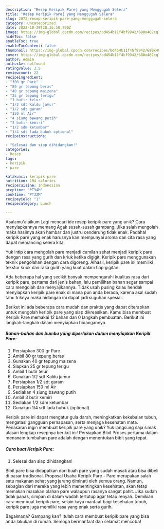```yaml
---
description: "Resep Keripik Pare{ yang Menggugah Selera"
title: "Resep Keripik Pare{ yang Menggugah Selera"
slug: 2072-resep-keripik-pare-yang-menggugah-selera
category: Uncategorized
date: 2022-10-29T20:36:58.790Z
image: https://img-global.cpcdn.com/recipes/bd454b11f4bf9942/680x482cq70/keripik-pare-foto-resep-utama.jpg
hideToc: false
enableToc: true
enableTocContent: false
thumbnail: https://img-global.cpcdn.com/recipes/bd454b11f4bf9942/680x482cq70/keripik-pare-foto-resep-utama.jpg
cover: https://img-global.cpcdn.com/recipes/bd454b11f4bf9942/680x482cq70/keripik-pare-foto-resep-utama.jpg
author: Admin
authorAv: notfound
ratingvalue: 3.5
reviewcount: 22
recipeingredient:
- "300 gr Pare"
- "80 gr tepung beras"
- "40 gr tepung maizena"
- "25 gr tepung terigu"
- "1 butir telur"
- "1/2 sdt Kaldu jamur"
- "1/2 sdt garam"
- "150 ml Air"
- "4 siung bawang putih"
- "3 butir kemiri"
- "1/2 sdm ketumbar"
- "1/4 sdt lada bubuk optional"
recipeinstructions:

- "Selesai dan siap dihidangkan!"
categories:
- Resep
tags:
- keripik
- pare

katakunci: keripik pare 
nutrition: 194 calories
recipecuisine: Indonesian
preptime: "PT34M"
cooktime: "PT32M"
recipeyield: "1"
recipecategory: Lunch

---
```



Asalamu'alaikum Lagi mencari ide resep keripik pare yang unik? Cara menyiapkannya memang Agak susah-susah gampang. Jika salah mengolah maka hasilnya akan hambar dan justru cenderung tidak enak. Padahal keripik pare yang enak harusnya kan mempunyai aroma dan cita rasa yang dapat memancing selera kita.


Yuk intip cara mengolah pare menjadi camilan sehat menjadi keripik pare dengan rasa yang gurih dan kriuk ketika digigit. Keripik pare menggunakan teknik pengolahan dengan cara digoreng. Alhasil, keripik pare ini memiliki tekstur kriuk dan rasa gurih yang kuat dalam tiap gigitan.

Ada beberapa hal yang sedikit banyak mempengaruhi kualitas rasa dari keripik pare, pertama dari jenis bahan, lalu pemilihan bahan segar sampai cara mengolah dan menyajikannya. Tidak usah pusing kalau hendak menyiapkan keripik pare enak di mana pun anda berada, karena asal sudah tahu triknya maka hidangan ini dapat jadi suguhan spesial.


Berikut ini ada beberapa cara mudah dan praktis yang dapat diterapkan untuk mengolah keripik pare yang siap dikreasikan. Kamu bisa membuat Keripik Pare memakai 12 bahan dan 0 langkah pembuatan. Berikut ini langkah-langkah dalam menyiapkan hidangannya.

<!--inarticleads1-->

##### Bahan-bahan dan bumbu yang diperlukan dalam menyiapkan Keripik Pare:

1. Persiapkan 300 gr Pare
1. Ambil 80 gr tepung beras
1. Gunakan 40 gr tepung maizena
1. Siapkan 25 gr tepung terigu
1. Ambil 1 butir telur
1. Gunakan 1/2 sdt Kaldu jamur
1. Persiapkan 1/2 sdt garam
1. Persiapkan 150 ml Air
1. Sediakan 4 siung bawang putih
1. Ambil 3 butir kemiri
1. Sediakan 1/2 sdm ketumbar
1. Gunakan 1/4 sdt lada bubuk (optional)


Keripik pare ini dapat mengatur gula darah, meningkatkan kekebalan tubuh, mengatasi gangguan pernapasan, serta menjaga kesehatan mata. Penasaran ingin membuat keripik pare yang unik? Yuk langsung saja simak ulasan lengkap resepnya berikut ini! Persiapkan Bibit Proses pertama dalam menanam tumbuhan pare adalah dengan menentukan bibit yang tepat. 

<!--inarticleads2-->

##### Cara buat Keripik Pare:


1. Selesai dan siap dihidangkan!

Bibit pare bisa didapatkan dari buah pare yang sudah masak atau bisa dibeli di pasar tradisonal. Proposal Usaha Keripik Pare - Pare merupakan salah satu makanan sehat yang jarang diminati oleh semua orang. Namun, sebagian dari mereka yang lebih mementingkan kesehatan, akan tetap memakan masakan olahan pare walaupun rasanya sangat pahit. Jika sudah tidak panas, simpan di dalam wadah tertutup agar tetap renyah. Demikian cara membuat keripik pare, selain kaya manfaat bagi kesehatan tubuh, keripik pare juga memiliki rasa yang enak serta gurih. 

Bagaimana? Gampang kan? Itulah cara membuat keripik pare yang bisa anda lakukan di rumah. Semoga bermanfaat dan selamat mencoba!
